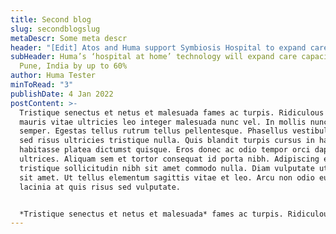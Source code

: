```yaml
---
title: Second blog
slug: secondblogslug
metaDescr: Some meta descr
header: "[Edit] Atos and Huma support Symbiosis Hospital to expand care capacity"
subHeader: Huma’s ‘hospital at home’ technology will expand care capacity in
  Pune, India by up to 60%
author: Huma Tester
minToRead: "3"
publishDate: 4 Jan 2022
postContent: >-
  Tristique senectus et netus et malesuada fames ac turpis. Ridiculous mus
  mauris vitae ultricies leo integer malesuada nunc vel. In mollis nunc sed id
  semper. Egestas tellus rutrum tellus pellentesque. Phasellus vestibulum lorem
  sed risus ultricies tristique nulla. Quis blandit turpis cursus in hac
  habitasse platea dictumst quisque. Eros donec ac odio tempor orci dapibus
  ultrices. Aliquam sem et tortor consequat id porta nibh. Adipiscing elit duis
  tristique sollicitudin nibh sit amet commodo nulla. Diam vulputate ut pharetra
  sit amet. Ut tellus elementum sagittis vitae et leo. Arcu non odio euismod
  lacinia at quis risus sed vulputate.


  *Tristique senectus et netus et malesuada* fames ac turpis. Ridiculous mus mauris vitae ultricies leo integer malesuada nunc vel. In mollis nunc sed id semper. **Egestas tellus rutrum tellus pellentesque.** Phasellus vestibulum lorem sed risus ultricies tristique nulla. Quis blandit turpis cursus in hac habitasse platea dictumst quisque. Eros donec ac odio tempor orci dapibus ultrices. Aliquam sem et tortor consequat id porta nibh. [Adipiscing elit duis tristique sollicitudin nibh sit amet commodo nulla.](huma.com) Diam vulputate ut pharetra sit amet. Ut tellus elementum sagittis vitae et leo. Arcu non odio euismod lacinia at quis risus sed vulputate.
---
```


